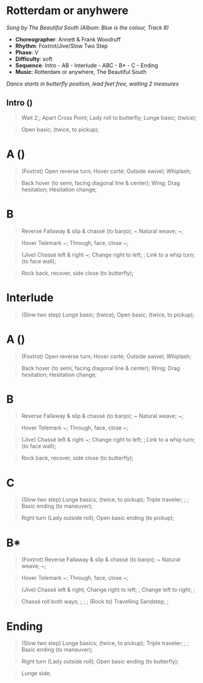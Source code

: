 # Rotterdam or anyhwere
*Song by The Beautiful South (Album: Blue is the colour, Track 8)*

* **Choreographer**: Annett & Frank Woodruff
* **Rhythm**: Foxtrot/Jive/Slow Two Step
* **Phase**: V
* **Difficulty**: soft
* **Sequence**: Intro - AB - Interlude - ABC - B* - C - Ending
* **Music**: Rotterdam or anywhere, The Beautiful South

*Dance starts in butterfly position, lead feet free, waiting 2 measures*

## Intro ()

> Wait 2;; Apart Cross Point; Lady roll to butterfly; Lunge basic; (twice);

> Open basic; (twice, to pickup);

# A ()

> (Foxtrot) Open reverse turn; Hover corté; Outside swivel; Whiplash;

> Back hover (to semi, facing diagonal line & center); Wing; Drag hesitation; Hesitation change;

# B

> Reverse Fallaway & slip & chassé (to banjo); ~ Natural weave; ~;

> Hover Telemark ~; Through, face, close ~;

> (Jive) Chassé left & right ~; Change right to left; ; Link to a whip turn; (to face wall);

> Rock back, recover, side close (to butterfly);

# Interlude

> (Slow two step) Lunge basic; (twice); Open basic; (twice, to pickup);

# A ()

> (Foxtrot) Open reverse turn; Hover corté; Outside swivel; Whiplash;

> Back hover (to semi, facing diagonal line & center); Wing; Drag hesitation; Hesitation change;

# B

> Reverse Fallaway & slip & chassé (to banjo); ~ Natural weave; ~;

> Hover Telemark ~; Through, face, close ~;

> (Jive) Chassé left & right ~; Change right to left; ; Link to a whip turn; (to face wall);

> Rock back, recover, side close (to butterfly);

# C

> (Slow two step) Lunge basics; (twice, to pickup); Triple traveler; ; ; Basic ending (to maneuver);

> Right turn (Lady outside roll); Open basic ending (to pickup);

# B*

> (Foxtrot) Reverse Fallaway & slip & chassé (to banjo); ~ Natural weave; ~;

> Hover Telemark ~; Through, face, close ~;

> (Jive) Chassé left & right; Change right to left; ; Change left to right; ;

> Chassé roll both ways; ; ; ; (Rock to) Travelling Sandstep; ;

# Ending

> (Slow two step) Lunge basics; (twice, to pickup); Triple traveler; ; ; Basic ending (to maneuver);

> Right turn (Lady outside roll); Open basic ending (to butterfly);

> Lunge side;

<meta name="x:audio-file" content="t/The Beautiful South/Blue is the colour/The Beautiful South - Rotterdam (Or Anywhere).mp3">